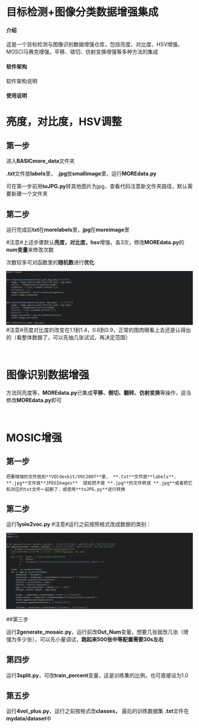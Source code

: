 # 目标检测+图像分类数据增强集成

#### 介绍
这是一个目标检测与图像识别数据增强仓库，包括亮度、对比度、HSV增强，MOSCI马赛克增强，平移、错切、仿射变换增强等多种方法的集成

#### 软件架构
软件架构说明



#### 使用说明

# 亮度，对比度，HSV调整

## 第一步

进入**BASICmore_data**文件夹

 **.txt**文件放**labels**里， **.jpg**放**smallimage**里，运行**MOREdata.py**

可在第一步前用**toJPG.py**转其他图片为jpg，查看代码注意新文件夹路径，默认需要新建一个文件夹

## 第二步

运行完成后**txt**在**morelabels**里，**jpg**在**moreimage**里

​#注意#​上述步骤默认**亮度，对比度，hsv**增强，各3次，修改**MOREdata.py**的**num变量**来修改次数

次数较多可对函数里的**随机数**进行**优化**

![MOREdata.py](assets/511baca347ff94c24dcb3c03d20dafd-20240823142917-bsp069l.png)
​#注意#​亮度对比度的改变在1.1到1.4，0.6到0.9，正常的图肉眼看上去还是认得出的（看整体数据了，可以先抽几张试试，再决定范围）

‍

# 图像识别数据增强

方法同亮度等，**MOREdata.py**已集成**平移、侧切、翻转、仿射变换**等操作，适当修改**MOREdata.py**即可

‍

# MOSIC增强

## 第一步

    把要增强的文件放到**VOCdevkit/VOC2007**​里， **.txt**文件放**labels**， **.jpg**文件放**JPEGImages**	提前把不是 **.jpg**的文件转成 **.jpg**或者把它和对应的txt文件一起删了，或使用**toJPG.py**进行转换

## 第二步

运行**1yolo2voc.py**
#注意#​运行之前按照格式改成数据的类别：

​![1yolo2voc.py](assets/ef4a60ea9402a177154fc47970185e5-20240823141225-rqvlvwv.png)

##第三步

运行**2generate_mosaic.py**，运行前改**Out_Num**变量，想要几张就改几张（增强为多少张），可以先小量调试，**跑起来500张中等配置需要30s左右**

## 第四步

运行**3split.py**，可改**train_percent**变量，这是训练集的比例，也可直接设为1.0

## 第五步

运行**4vol_plus.py**，运行之前按格式改**classes，** 最后的训练数据集 **.txt**文件在**mydata/dataset**中

‍



